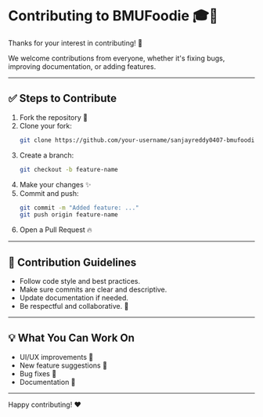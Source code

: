 # Contributing to BMUFoodie 🎓🍴

Thanks for your interest in contributing! 🚀

We welcome contributions from everyone, whether it's fixing bugs, improving documentation, or adding features.

---

## ✅ Steps to Contribute
1. Fork the repository 🍴
2. Clone your fork:
   ```bash
   git clone https://github.com/your-username/sanjayreddy0407-bmufoodie.git
   ```
3. Create a branch:
   ```bash
   git checkout -b feature-name
   ```
4. Make your changes ✨
5. Commit and push:
   ```bash
   git commit -m "Added feature: ..."
   git push origin feature-name
   ```
6. Open a Pull Request 🔥

---

## 🧾 Contribution Guidelines
- Follow code style and best practices.
- Make sure commits are clear and descriptive.
- Update documentation if needed.
- Be respectful and collaborative. 🤝

---

## 💡 What You Can Work On
- UI/UX improvements 🎨
- New feature suggestions 🚀
- Bug fixes 🐞
- Documentation 📖

---

Happy contributing! ❤️

